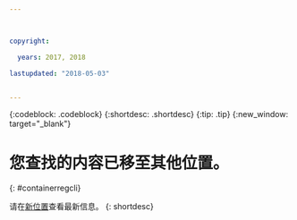 ```yaml
---



copyright:

  years: 2017, 2018

lastupdated: "2018-05-03"


---
```


{:codeblock: .codeblock}
{:shortdesc: .shortdesc}
{:tip: .tip}
{:new_window: target="_blank"}

# 您查找的内容已移至其他位置。
{: #containerregcli}

请在[新位置](../../../services/Registry/registry_cli.html)查看最新信息。
{: shortdesc}
